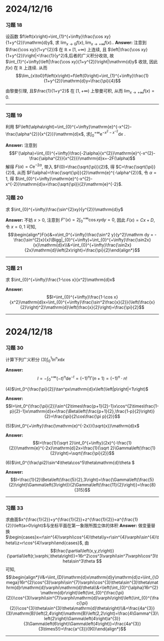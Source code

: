 # 2024/12/16

### 习题 18
设函数 $f\left(x\right)=\int_{1}^{+\infty}\frac{\cos xy}{1+y^{2}}\mathrm{d}y$, 求 $\lim_{x\to0}f\left(x\right),\lim_{x\to+\infty}f\left(x\right).$.
**Answer:**
注意到 $\frac{\cos xy}{1+y^{2}}$ 在 $\mathbb R\times [1,+\infty)$ 上连续, 且 $\left|\frac{\cos xy}{1+y^{2}}\right|<\frac{1}{y^2}$,后者的广义积分收敛, 故 $\int_{1}^{+\infty}\left|\frac{\cos xy}{1+y^{2}}\right|\mathrm{d}y$ 收敛, 因此 $f\left(x\right)$ 在 $\mathbb R$ 上连续.  从而 
$$\lim_{x\to0}f\left(x\right)=f\left(0\right)=\int_{1}^{+\infty}\frac{1}{1+y^{2}}\mathrm{d}y=\frac{\pi}{4}$$

由黎曼引理, 且$\frac{1}{1+y^2}$ 在 $[1,+\infty)$ 上黎曼可积, 从而 $\lim_{x\to+\infty}f\left(x\right)=0$.

___
### 习题 19
利用 $F\left(\alpha\right)=\int_{0}^{+\infty}\mathrm{e}^{-x^{2}-\frac{\alpha^{2}}{x^{2}}}\mathrm{d}x$, 求$\int_{0}^{+\infty}\mathrm{e}^{-x^{2}-x^{-2}}\mathrm{d}x\:.$

**Answer:**
注意到
$$F'(\alpha)=\int_{0}^{+\infty}\frac{-2\alpha}{x^{2}}\mathrm{e}^{-x^{2}-\frac{\alpha^{2}}{x^{2}}}\mathrm{d}x=-2F(\alpha)$$
解得 $F(\alpha)=C\mathrm{e}^{-2\alpha}$, 带入 $F(0)=\frac{\sqrt{\pi}}{2}$, 得 $C=\frac{\sqrt{\pi}}{2}$, 从而 $F(\alpha)=\frac{\sqrt{\pi}}{2}\mathrm{e}^{-\alpha^{2}}$, 令 $\alpha=1$, 得 $\int_{0}^{+\infty}\mathrm{e}^{-x^{2}-x^{-2}}\mathrm{d}x=\frac{\sqrt{\pi}}{2}\mathrm{e}^{-2}$.
### 习题 20
求 $\int_{0}^{+\infty}\frac{\sin^{2}xy}{y^{2}}\mathrm{d}y$

**Answer:**
不妨 $x>0$, 注意到 $F''(x)=2\int_{0}^{+\infty}\cos xy\mathrm dy=0$, 因此 $F(x)=Cx+D$, 令 $x=0,1$ 可知,
$$\begin{align*}F(x)&=x\int_0^{+\infty}\frac{\sin^2 y}{y^2}\mathrm dy = -\frac{\sin^{2}x}{x}\Bigg|_{0}^{+\infty}+\int_{0}^{+\infty}\frac{\sin2x}{x}\mathrm{d}x\\&=\int_{0}^{+\infty}\frac{\sin2x}{2x}\mathrm{d}\left(2x\right)=\frac{\pi}{2}\end{align*}$$
___
### 习题 21
求 $\int_{0}^{+\infty}\frac{1-\cos x}{x^2}\mathrm{d}x$

**Answer:**
$$I=\int_{0}^{+\infty}\frac{1-\cos x}{x^2}\mathrm{d}x=\int_{0}^{+\infty}\frac{\sin^2\frac{x}{2}}{\left(\frac{x}{2}\right)^2}\mathrm{d}\left(\frac{x}{2}\right)=\frac{\pi}{2}$$
___

# 2024/12/18
### 习题 30 
计算下列广义积分
(3)$\int_0^1\ln^nx\mathrm{d}x$

**Answer:**
$$I=-\int_{0}^{+\infty}(-t)^n\mathrm{d}\mathrm e^{-t}=(-1)^n\Gamma(n+1)=(-1)^n\cdot n!$$

(4)$\int_0^{\frac{\pi}{2}}\tan^px\mathrm{d}x\left(\left|p\right|<1\right)$

**Answer:**
$$I=\int_0^{\frac{\pi}{2}}\sin^{2\times\frac{p+1}{2}-1}x\cos^{2\times\frac{1-p}{2}-1}x\mathrm{d}x=\frac{\Beta\left(\frac{p+1}{2},\frac{1-p}{2}\right)}{2}=\frac{\pi}{2\cos\frac{\pi p}{2}}$$

(5)$\int_0^{+\infty}\frac{\mathrm{e}^{-2x}}{\sqrt{x}}\mathrm{d}x$

**Answer:**
$$I=\frac{1}{\sqrt 2}\int_0^{+\infty}(2x)^{-\frac{1}{2}}\mathrm{e}^{-2x}\mathrm{d}2x=\frac{1}{\sqrt 2}\Gamma\left(\frac{1}{2}\right)=\sqrt{\frac{\pi}{2}}$$

(6)$\int_0^{\frac\pi2}\sin^4\theta\cos^5\theta\mathrm{d}\theta $

**Answer:**
$$I=\frac{1}{2}\Beta\left(\frac{5}{2},3\right)=\frac{\Gamma\left(\frac{5}{2}\right)\Gamma\left(3\right)}{2\Gamma\left(\frac{11}{2}\right)}=\frac{8}{315}$$

___
### 习题 33
求曲面$x^{\frac{1}{2}}+y^{\frac{1}{2}}+z^{\frac{1}{2}}=a^{\frac{1}{2}}\left(a>0\right)$与坐标平面在第一象限所围立体的体积
**Answer:**
做变量替换$\begin{cases}x=r\sin^{4}\varphi\cos^{4}\theta\\y=r\sin^{4}\varphi\sin^{4}\theta\\z=r\cos^{4}\varphi\end{cases}$, 由 $$\frac{\partial\left(x,y,z\right)}{\partial\left(r,\varphi,\theta\right)}=16r^2\cos^3\varphi\sin^7\varphi\cos^3\theta\sin^3\theta $$
可知,
$$\begin{align*}V&=\iint_{D}\mathrm{d}x\mathrm{d}y\mathrm{d}z=\iint_{\Omega}16r^{2}\cos^{3}\varphi\sin^{7}\varphi\cos^{3}\theta\sin^{3}\theta\mathrm{d}r\mathrm{d}\varphi\mathrm{d}\theta\\&=\left(\int_{0}^{\alpha}16r^{2}\mathrm{d}r\right)\left(\int_{0}^{\frac{\pi}{2}}\cos^{3}\varphi\sin^{7}\varphi\mathrm{d}\varphi\right)\left(\int_{0}^{\frac{\pi}{2}}\cos^{3}\theta\sin^{3}\theta\mathrm{d}\theta\right)\\&=\frac{4a^{3}}{3}\mathrm{B}\left(2,4\right)\mathrm{B}\left(2,2\right)=\frac{4\Gamma^{3}\left(2\right)\Gamma\left(4\right)a^{3}}{3\Gamma\left(6\right)\Gamma\left(4\right)}=\frac{4a^{3}}{3\times5!}=\frac{a^{3}}{90}\end{align*}$$
___